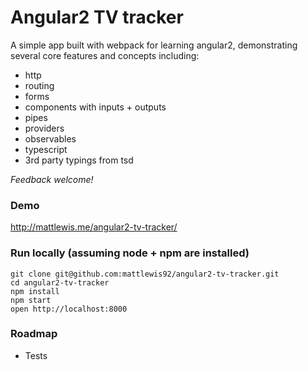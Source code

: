 # Angular2 TV tracker

A simple app built with webpack for learning angular2, demonstrating several core features and concepts including:
* http
* routing
* forms
* components with inputs + outputs
* pipes
* providers
* observables
* typescript
* 3rd party typings from tsd

_Feedback welcome!_

### Demo
http://mattlewis.me/angular2-tv-tracker/

### Run locally (assuming node + npm are installed)

```
git clone git@github.com:mattlewis92/angular2-tv-tracker.git
cd angular2-tv-tracker
npm install
npm start
open http://localhost:8000
```

### Roadmap
* Tests